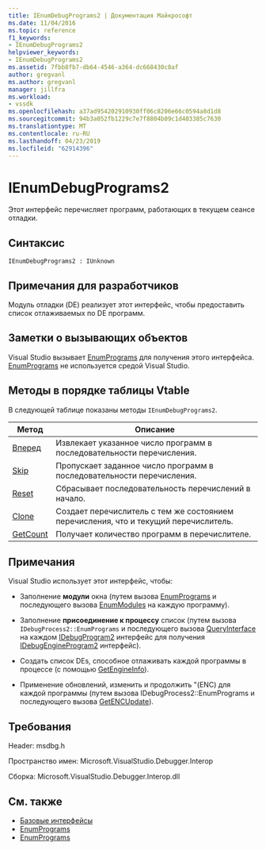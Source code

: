```yaml
---
title: IEnumDebugPrograms2 | Документация Майкрософт
ms.date: 11/04/2016
ms.topic: reference
f1_keywords:
- IEnumDebugPrograms2
helpviewer_keywords:
- IEnumDebugPrograms2
ms.assetid: 7fbb8fb7-db64-4546-a364-dc668430c8af
author: gregvanl
ms.author: gregvanl
manager: jillfra
ms.workload:
- vssdk
ms.openlocfilehash: a37ad954202910930ff06c8206e66c0594a8d1d8
ms.sourcegitcommit: 94b3a052fb1229c7e7f8804b09c1d403385c7630
ms.translationtype: MT
ms.contentlocale: ru-RU
ms.lasthandoff: 04/23/2019
ms.locfileid: "62914396"
---
```

# <a name="ienumdebugprograms2"></a>IEnumDebugPrograms2
Этот интерфейс перечисляет программ, работающих в текущем сеансе отладки.

## <a name="syntax"></a>Синтаксис

```
IEnumDebugPrograms2 : IUnknown
```

## <a name="notes-for-implementers"></a>Примечания для разработчиков
 Модуль отладки (DE) реализует этот интерфейс, чтобы предоставить список отлаживаемых по DE программ.

## <a name="notes-for-callers"></a>Заметки о вызывающих объектов
 Visual Studio вызывает [EnumPrograms](../../../extensibility/debugger/reference/idebugprocess2-enumprograms.md) для получения этого интерфейса. [EnumPrograms](../../../extensibility/debugger/reference/idebugengine2-enumprograms.md) не используется средой Visual Studio.

## <a name="methods-in-vtable-order"></a>Методы в порядке таблицы Vtable
 В следующей таблице показаны методы `IEnumDebugPrograms2`.

|Метод|Описание|
|------------|-----------------|
|[Вперед](../../../extensibility/debugger/reference/ienumdebugprograms2-next.md)|Извлекает указанное число программ в последовательности перечисления.|
|[Skip](../../../extensibility/debugger/reference/ienumdebugprograms2-skip.md)|Пропускает заданное число программ в последовательности перечисления.|
|[Reset](../../../extensibility/debugger/reference/ienumdebugprograms2-reset.md)|Сбрасывает последовательность перечислений в начало.|
|[Clone](../../../extensibility/debugger/reference/ienumdebugprograms2-clone.md)|Создает перечислитель с тем же состоянием перечисления, что и текущий перечислитель.|
|[GetCount](../../../extensibility/debugger/reference/ienumdebugprograms2-getcount.md)|Получает количество программ в перечислителе.|

## <a name="remarks"></a>Примечания
 Visual Studio использует этот интерфейс, чтобы:

- Заполнение **модули** окна (путем вызова [EnumPrograms](../../../extensibility/debugger/reference/idebugprocess2-enumprograms.md) и последующего вызова [EnumModules](../../../extensibility/debugger/reference/idebugprogram2-enummodules.md) на каждую программу).

- Заполнение **присоединение к процессу** список (путем вызова `IDebugProcess2::EnumPrograms` и последующего вызова [QueryInterface](/cpp/atl/queryinterface) на каждом [IDebugProgram2](../../../extensibility/debugger/reference/idebugprogram2.md) интерфейс для получения [IDebugEngineProgram2](../../../extensibility/debugger/reference/idebugengineprogram2.md) интерфейс).

- Создать список DEs, способное отлаживать каждой программы в процессе (с помощью [GetEngineInfo](../../../extensibility/debugger/reference/idebugprogram2-getengineinfo.md)).

- Применение обновлений, изменить и продолжить "(ENC) для каждой программы (путем вызова IDebugProcess2::EnumPrograms и последующего вызова [GetENCUpdate](../../../extensibility/debugger/reference/idebugprogram2-getencupdate.md)).

## <a name="requirements"></a>Требования
 Header: msdbg.h

 Пространство имен: Microsoft.VisualStudio.Debugger.Interop

 Сборка: Microsoft.VisualStudio.Debugger.Interop.dll

## <a name="see-also"></a>См. также
- [Базовые интерфейсы](../../../extensibility/debugger/reference/core-interfaces.md)
- [EnumPrograms](../../../extensibility/debugger/reference/idebugengine2-enumprograms.md)
- [EnumPrograms](../../../extensibility/debugger/reference/idebugprocess2-enumprograms.md)